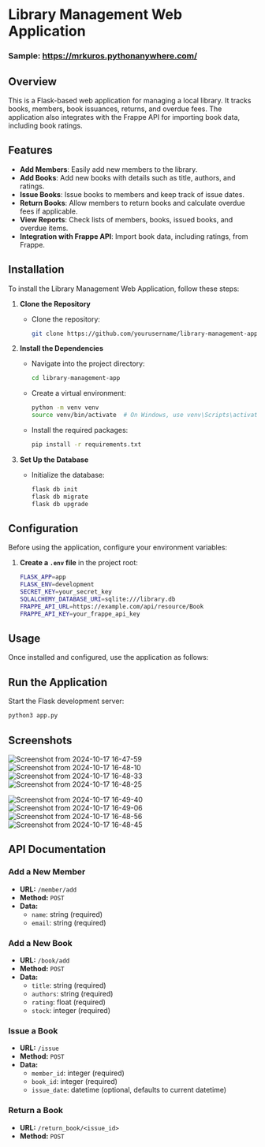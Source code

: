# Library Management Web Application

### Sample: https://mrkuros.pythonanywhere.com/

## Overview

This is a Flask-based web application for managing a local library. It tracks books, members, book issuances, returns, and overdue fees. The application also integrates with the Frappe API for importing book data, including book ratings.

## Features

- **Add Members**: Easily add new members to the library.
- **Add Books**: Add new books with details such as title, authors, and ratings.
- **Issue Books**: Issue books to members and keep track of issue dates.
- **Return Books**: Allow members to return books and calculate overdue fees if applicable.
- **View Reports**: Check lists of members, books, issued books, and overdue items.
- **Integration with Frappe API**: Import book data, including ratings, from Frappe.

## Installation

To install the Library Management Web Application, follow these steps:

1. **Clone the Repository**
   - Clone the repository:
     ```bash
     git clone https://github.com/yourusername/library-management-app.git
     ```
     
2. **Install the Dependencies**
   - Navigate into the project directory:
     ```bash
     cd library-management-app
     ```
   - Create a virtual environment:
     ```bash
     python -m venv venv
     source venv/bin/activate  # On Windows, use venv\Scripts\activate
     ```
   - Install the required packages:
     ```bash
     pip install -r requirements.txt
     ```

3. **Set Up the Database**
   - Initialize the database:
     ```bash
     flask db init
     flask db migrate
     flask db upgrade
     ```

## Configuration

Before using the application, configure your environment variables:

1. **Create a `.env` file** in the project root:
   ```bash
   FLASK_APP=app
   FLASK_ENV=development
   SECRET_KEY=your_secret_key
   SQLALCHEMY_DATABASE_URI=sqlite:///library.db
   FRAPPE_API_URL=https://example.com/api/resource/Book
   FRAPPE_API_KEY=your_frappe_api_key
## Usage

Once installed and configured, use the application as follows:

## Run the Application

Start the Flask development server:

```bash
python3 app.py
```

## Screenshots
![Screenshot from 2024-10-17 16-47-59](https://github.com/user-attachments/assets/0b6cacaa-91c2-4cb2-beeb-2333f672309f)
![Screenshot from 2024-10-17 16-48-10](https://github.com/user-attachments/assets/8123d4bf-65f1-4ead-969a-d20a9b13aaaf)
![Screenshot from 2024-10-17 16-48-33](https://github.com/user-attachments/assets/cd608481-284f-48de-bce9-baab5a73b733)
![Screenshot from 2024-10-17 16-48-25](https://github.com/user-attachments/assets/98d29770-a40a-4fd6-81f2-4b7977f0189d)

![Screenshot from 2024-10-17 16-49-40](https://github.com/user-attachments/assets/4d5484f9-5919-49b3-ae16-cb2ed692fcfd)
![Screenshot from 2024-10-17 16-49-06](https://github.com/user-attachments/assets/e314c58f-04ff-4b69-aa51-de3533ec19df)
![Screenshot from 2024-10-17 16-48-56](https://github.com/user-attachments/assets/4db13b12-b66c-48b6-9cc5-3548c327ba1f)
![Screenshot from 2024-10-17 16-48-45](https://github.com/user-attachments/assets/f2ac9a64-6f9e-4bdd-994c-26f236a4db9a)





## API Documentation

### Add a New Member

- **URL:** `/member/add`
- **Method:** `POST`
- **Data:**
  - `name`: string (required)
  - `email`: string (required)

### Add a New Book

- **URL:** `/book/add`
- **Method:** `POST`
- **Data:**
  - `title`: string (required)
  - `authors`: string (required)
  - `rating`: float (required)
  - `stock`: integer (required)

### Issue a Book

- **URL:** `/issue`
- **Method:** `POST`
- **Data:**
  - `member_id`: integer (required)
  - `book_id`: integer (required)
  - `issue_date`: datetime (optional, defaults to current datetime)

### Return a Book

- **URL:** `/return_book/<issue_id>`
- **Method:** `POST`

